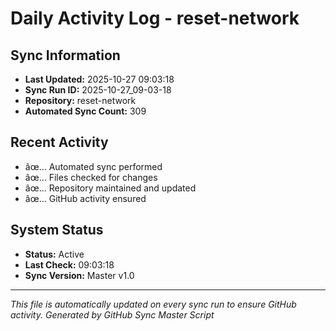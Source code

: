 ﻿# Daily Activity Log - reset-network

## Sync Information
- **Last Updated:** 2025-10-27 09:03:18
- **Sync Run ID:** 2025-10-27_09-03-18
- **Repository:** reset-network
- **Automated Sync Count:** 309

## Recent Activity
- âœ… Automated sync performed
- âœ… Files checked for changes
- âœ… Repository maintained and updated
- âœ… GitHub activity ensured

## System Status
- **Status:** Active
- **Last Check:** 09:03:18
- **Sync Version:** Master v1.0

---
*This file is automatically updated on every sync run to ensure GitHub activity.*
*Generated by GitHub Sync Master Script*
